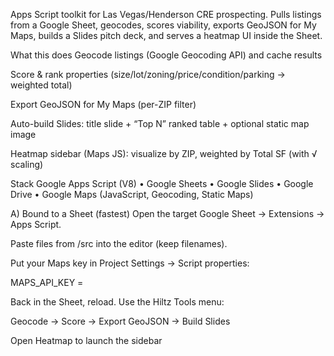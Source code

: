 Apps Script toolkit for Las Vegas/Henderson CRE prospecting. Pulls listings from a Google Sheet, geocodes, scores viability, exports GeoJSON for My Maps, builds a Slides pitch deck, and serves a heatmap UI inside the Sheet.

What this does
Geocode listings (Google Geocoding API) and cache results

Score & rank properties (size/lot/zoning/price/condition/parking → weighted total)

Export GeoJSON for My Maps (per-ZIP filter)

Auto-build Slides: title slide + “Top N” ranked table + optional static map image

Heatmap sidebar (Maps JS): visualize by ZIP, weighted by Total SF (with √ scaling)

Stack
Google Apps Script (V8) • Google Sheets • Google Slides • Google Drive • Google Maps (JavaScript, Geocoding, Static Maps)

A) Bound to a Sheet (fastest)
Open the target Google Sheet → Extensions → Apps Script.

Paste files from /src into the editor (keep filenames).

Put your Maps key in Project Settings → Script properties:

MAPS_API_KEY = <your key>

Back in the Sheet, reload. Use the Hiltz Tools menu:

Geocode → Score → Export GeoJSON → Build Slides

Open Heatmap to launch the sidebar
